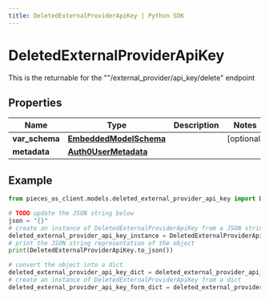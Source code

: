 ```yaml
---
title: DeletedExternalProviderApiKey | Python SDK
---
```


# DeletedExternalProviderApiKey

This is the returnable for the \"\"/external_provider/api_key/delete\" endpoint

## Properties

Name | Type | Description | Notes
------------ | ------------- | ------------- | -------------
**var_schema** | [**EmbeddedModelSchema**](../models/EmbeddedModelSchema) |  | [optional] 
**metadata** | [**Auth0UserMetadata**](../models/Auth0UserMetadata) |  | 

## Example

```python
from pieces_os_client.models.deleted_external_provider_api_key import DeletedExternalProviderApiKey

# TODO update the JSON string below
json = "{}"
# create an instance of DeletedExternalProviderApiKey from a JSON string
deleted_external_provider_api_key_instance = DeletedExternalProviderApiKey.from_json(json)
# print the JSON string representation of the object
print(DeletedExternalProviderApiKey.to_json())

# convert the object into a dict
deleted_external_provider_api_key_dict = deleted_external_provider_api_key_instance.to_dict()
# create an instance of DeletedExternalProviderApiKey from a dict
deleted_external_provider_api_key_form_dict = deleted_external_provider_api_key.from_dict(deleted_external_provider_api_key_dict)
```


